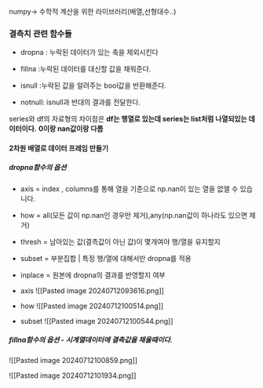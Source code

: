 numpy-> 수학적 계산을 위한 라이브러리(배열,선형대수..)
### 결측치 관련 함수들
- dropna : 누락된 데이터가 있는 축을 제외시킨다

- fillna :누락된 데이터를 대신할 값을 채워준다.

- isnull :누락된 값을 알려주는 bool값을 반환해준다.

- notnull: isnull과 반대의 결과를 전달한다.

series와 df의 자료형의 차이점은
**df는 행열로 있는데 series는 list처럼 나열되있는 데이터이다.**
**0이랑 nan값이랑 다름**


#### 2차원 배열로 데이터 프레임 만들기

##### dropna함수의 옵션
 - axis = index , columns를 통해 열을 기준으로 np.nan이 있는 열을 없앨 수 있습니다.
 - how = all(모든 값이 np.nan인 경우만 제거),any(np.nan값이 하나라도 있으면 제거)
 - thresh = 남아있는 값(결측값이 아닌 값)이 몇개여야 행/열을 유지할지
 - subset = 부분집합 |  특정 행/열에 대해서만 dropna를 적용
 - inplace = 원본에 dropna의 결과를 반영할지 여부


- axis
![[Pasted image 20240712093616.png]]
- how
![[Pasted image 20240712100514.png]]
- subset
![[Pasted image 20240712100544.png]]
##### fillna함수의 옵션 - 시계열데이터에 결측값을 채울때이다.
![[Pasted image 20240712100859.png]]

![[Pasted image 20240712101934.png]]


